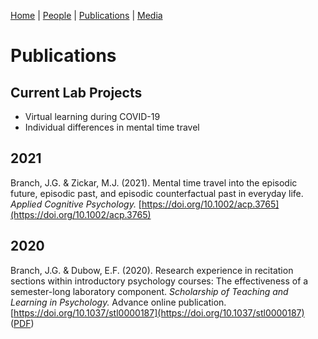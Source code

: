 [Home](https://jaredbranch.github.io/) | [People](https://jaredbranch.github.io/lab) | [Publications](https://jaredbranch.github.io/research) | [Media](https://jaredbranch.github.io/media)
# Publications

## Current Lab Projects
* Virtual learning during COVID-19
* Individual differences in mental time travel


## 2021

Branch, J.G. & Zickar, M.J. (2021). Mental time travel into the episodic future, episodic past, and episodic counterfactual past in everyday life. *Applied Cognitive Psychology.*  [https://doi.org/10.1002/acp.3765](https://doi.org/10.1002/acp.3765)


## 2020

Branch, J.G. & Dubow, E.F. (2020). Research experience in recitation sections within introductory psychology courses: The effectiveness of a semester-long laboratory component. *Scholarship of Teaching and Learning in Psychology.* Advance online publication. [https://doi.org/10.1037/stl0000187](https://doi.org/10.1037/stl0000187) ([PDF](BranchDubow2020.pdf))
